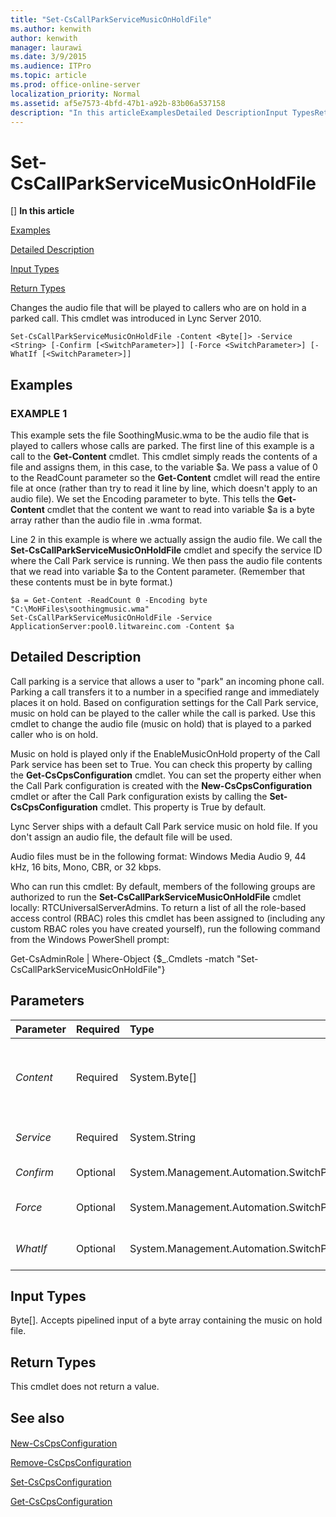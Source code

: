 ```yaml
---
title: "Set-CsCallParkServiceMusicOnHoldFile"
ms.author: kenwith
author: kenwith
manager: laurawi
ms.date: 3/9/2015
ms.audience: ITPro
ms.topic: article
ms.prod: office-online-server
localization_priority: Normal
ms.assetid: af5e7573-4bfd-47b1-a92b-83b06a537158
description: "In this articleExamplesDetailed DescriptionInput TypesReturn Types"
---
```


# Set-CsCallParkServiceMusicOnHoldFile
[]
 **In this article**
  
[Examples](#sectionSection0)
  
[Detailed Description](#sectionSection1)
  
[Input Types](#sectionSection2)
  
[Return Types](#sectionSection3)
  
Changes the audio file that will be played to callers who are on hold in a parked call. This cmdlet was introduced in Lync Server 2010.
  
```
Set-CsCallParkServiceMusicOnHoldFile -Content <Byte[]> -Service <String> [-Confirm [<SwitchParameter>]] [-Force <SwitchParameter>] [-WhatIf [<SwitchParameter>]]
```

## Examples
<a name="sectionSection0"> </a>

### EXAMPLE 1

This example sets the file SoothingMusic.wma to be the audio file that is played to callers whose calls are parked. The first line of this example is a call to the **Get-Content** cmdlet. This cmdlet simply reads the contents of a file and assigns them, in this case, to the variable $a. We pass a value of 0 to the ReadCount parameter so the **Get-Content** cmdlet will read the entire file at once (rather than try to read it line by line, which doesn't apply to an audio file). We set the Encoding parameter to byte. This tells the **Get-Content** cmdlet that the content we want to read into variable $a is a byte array rather than the audio file in .wma format. 
  
Line 2 in this example is where we actually assign the audio file. We call the **Set-CsCallParkServiceMusicOnHoldFile** cmdlet and specify the service ID where the Call Park service is running. We then pass the audio file contents that we read into variable $a to the Content parameter. (Remember that these contents must be in byte format.) 
  
```
$a = Get-Content -ReadCount 0 -Encoding byte "C:\MoHFiles\soothingmusic.wma"
Set-CsCallParkServiceMusicOnHoldFile -Service ApplicationServer:pool0.litwareinc.com -Content $a
```

## Detailed Description
<a name="sectionSection1"> </a>

Call parking is a service that allows a user to "park" an incoming phone call. Parking a call transfers it to a number in a specified range and immediately places it on hold. Based on configuration settings for the Call Park service, music on hold can be played to the caller while the call is parked. Use this cmdlet to change the audio file (music on hold) that is played to a parked caller who is on hold.
  
Music on hold is played only if the EnableMusicOnHold property of the Call Park service has been set to True. You can check this property by calling the **Get-CsCpsConfiguration** cmdlet. You can set the property either when the Call Park configuration is created with the **New-CsCpsConfiguration** cmdlet or after the Call Park configuration exists by calling the **Set-CsCpsConfiguration** cmdlet. This property is True by default. 
  
Lync Server ships with a default Call Park service music on hold file. If you don't assign an audio file, the default file will be used.
  
Audio files must be in the following format: Windows Media Audio 9, 44 kHz, 16 bits, Mono, CBR, or 32 kbps.
  
Who can run this cmdlet: By default, members of the following groups are authorized to run the **Set-CsCallParkServiceMusicOnHoldFile** cmdlet locally: RTCUniversalServerAdmins. To return a list of all the role-based access control (RBAC) roles this cmdlet has been assigned to (including any custom RBAC roles you have created yourself), run the following command from the Windows PowerShell prompt: 
  
Get-CsAdminRole | Where-Object {$_.Cmdlets -match "Set-CsCallParkServiceMusicOnHoldFile"}
  
## Parameters
<a name="sectionSection1"> </a>

|**Parameter**|**Required**|**Type**|**Description**|
|:-----|:-----|:-----|:-----|
| _Content_ <br/> |Required  <br/> |System.Byte[]  <br/> |The contents of the audio file in byte format.  <br/> Use the **Get-Content** cmdlet to retrieve the contents of the audio file in byte format. (For details, see the Examples section in this topic.)  <br/> |
| _Service_ <br/> |Required  <br/> |System.String  <br/> |The ID of the service where the Call Park service resides; for example, ApplicationServer:pool0.litwareinc.com.  <br/> |
| _Confirm_ <br/> |Optional  <br/> |System.Management.Automation.SwitchParameter  <br/> |Prompts you for confirmation before executing the command.  <br/> |
| _Force_ <br/> |Optional  <br/> |System.Management.Automation.SwitchParameter  <br/> |Suppresses any confirmation prompts that would otherwise be displayed before making changes.  <br/> |
| _WhatIf_ <br/> |Optional  <br/> |System.Management.Automation.SwitchParameter  <br/> |Describes what would happen if you executed the command without actually executing the command.  <br/> |
   
## Input Types
<a name="sectionSection2"> </a>

Byte[]. Accepts pipelined input of a byte array containing the music on hold file.
  
## Return Types
<a name="sectionSection3"> </a>

This cmdlet does not return a value.
  
## See also
<a name="sectionSection3"> </a>

#### 

[New-CsCpsConfiguration](new-cscpsconfiguration.md)
  
[Remove-CsCpsConfiguration](remove-cscpsconfiguration.md)
  
[Set-CsCpsConfiguration](set-cscpsconfiguration.md)
  
[Get-CsCpsConfiguration](get-cscpsconfiguration.md)


